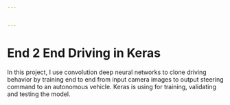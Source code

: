 ```yaml
---


---
```


<h1 id="end-2-end-driving-in-keras">End 2 End Driving in Keras</h1>
<p>In this project, I use convolution deep neural networks to clone driving behavior by training end to end from input camera images to output steering command to an autonomous vehicle. Keras is using for training, validating and testing the model.</p>

